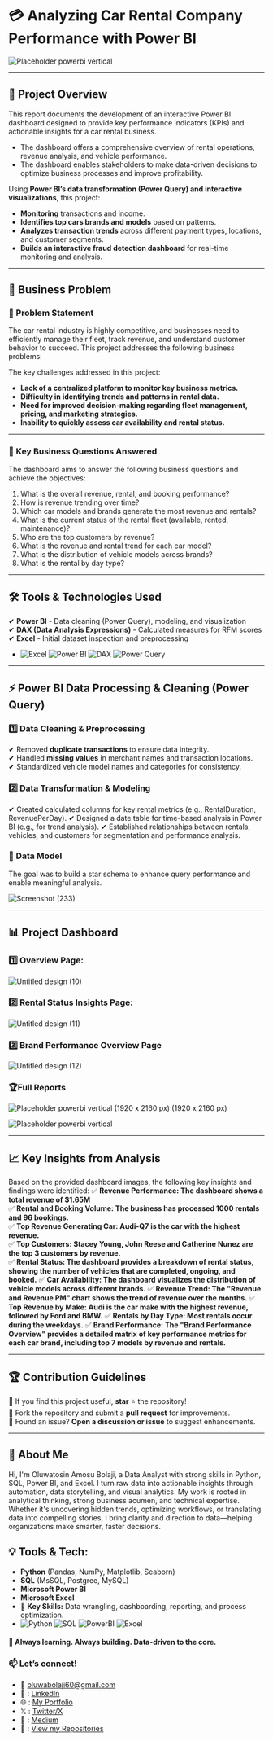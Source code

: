 # 💳 Analyzing Car Rental Company Performance with Power BI
![Placeholder  powerbi vertical](https://github.com/user-attachments/assets/5c47f46c-2af6-4c9a-a19d-8e07ed48c866)

---

## 📌 Project Overview
This report documents the development of an interactive Power BI dashboard designed to provide key performance indicators (KPIs) and actionable insights for a car rental business. 
- The dashboard offers a comprehensive overview of rental operations, revenue analysis, and vehicle performance.
- The dashboard enables stakeholders to make data-driven decisions to optimize business processes and improve profitability.

Using **Power BI’s data transformation (Power Query) and interactive visualizations**, this project:
- **Monitoring** transactions and income.
- **Identifies top cars brands and models** based on patterns.
- **Analyzes transaction trends** across different payment types, locations, and customer segments.
- **Builds an interactive fraud detection dashboard** for real-time monitoring and analysis.

---

## 🎯 Business Problem
### **🔎 Problem Statement**
The car rental industry is highly competitive, and businesses need to efficiently manage their fleet, track revenue, and understand customer behavior to succeed. This project addresses the following business problems:

The key challenges addressed in this project:
- **Lack of a centralized platform to monitor key business metrics.**
- **Difficulty in identifying trends and patterns in rental data.**
- **Need for improved decision-making regarding fleet management, pricing, and marketing strategies.**
- **Inability to quickly assess car availability and rental status.**

---

### 🎯 Key Business Questions Answered
The dashboard aims to answer the following business questions and achieve the objectives:

1. What is the overall revenue, rental, and booking performance?
2. How is revenue trending over time?
3. Which car models and brands generate the most revenue and rentals?
4. What is the current status of the rental fleet (available, rented, maintenance)?
5. Who are the top customers by revenue?
6. What is the revenue and rental trend for each car model?
7. What is the distribution of vehicle models across brands?
8. What is the rental by day type?

---

## 🛠️ Tools & Technologies Used  
✔ **Power BI** - Data cleaning (Power Query), modeling, and visualization  
✔ **DAX (Data Analysis Expressions)** - Calculated measures for RFM scores  
✔ **Excel** - Initial dataset inspection and preprocessing 
- ![Excel](https://img.shields.io/badge/Excel-217346?logo=microsoft-excel&logoColor=white) ![Power BI](https://img.shields.io/badge/Power_BI-F2C811?logo=powerbi&logoColor=black) ![DAX](https://img.shields.io/badge/DAX-F2C811?logo=powerbi&logoColor=black) ![Power Query](https://img.shields.io/badge/Power_Query-F2C811?logo=powerbi&logoColor=black)

---

## ⚡ Power BI Data Processing & Cleaning (Power Query)
### **1️⃣ Data Cleaning & Preprocessing**
✔ Removed **duplicate transactions** to ensure data integrity.    
✔ Handled **missing values** in merchant names and transaction locations.  
✔ Standardized vehicle model names and categories for consistency.

### **2️⃣ Data Transformation & Modeling**
✔ Created calculated columns for key rental metrics (e.g., RentalDuration, RevenuePerDay).
✔ Designed a date table for time-based analysis in Power BI (e.g., for trend analysis).
✔ Established relationships between rentals, vehicles, and customers for segmentation and performance analysis.

### 🧮 Data Model
The goal was to build a star schema to enhance query performance and enable meaningful analysis.

![Screenshot (233)](https://github.com/user-attachments/assets/ba338230-2a1e-4d50-9f5b-76824c3a3ca9)

---


## 📊 Project Dashboard
### 1️⃣ Overview Page:
![Untitled design (10)](https://github.com/user-attachments/assets/7d033ed1-f7d5-4e0d-9ef7-ca5e63a7e5e6)


### 2️⃣ Rental Status Insights Page:
![Untitled design (11)](https://github.com/user-attachments/assets/f4f9d19b-6f7d-48b6-9e1a-422065bf7876)


### 3️⃣ Brand Performance Overview Page
![Untitled design (12)](https://github.com/user-attachments/assets/f0e28a83-eb5e-4085-a62c-7ba329980970)

### 🏆Full Reports

![Placeholder  powerbi vertical (1920 x 2160 px) (1920 x 2160 px)](https://github.com/user-attachments/assets/1de3fb38-f5ec-40d3-be9e-cf84e11af195)

![Placeholder  powerbi vertical](https://github.com/user-attachments/assets/a5d01f23-ec96-4878-a28f-9ecf3df2984c)

---


## 📈 Key Insights from Analysis
Based on the provided dashboard images, the following key insights and findings were identified:
✅ **Revenue Performance: The dashboard shows a total revenue of $1.65M**  
✅ **Rental and Booking Volume: The business has processed 1000 rentals and 96 bookings.**  
✅ **Top Revenue Generating Car: Audi-Q7 is the car with the highest revenue.**  
✅ **Top Customers: Stacey Young, John Reese and Catherine Nunez are the top 3 customers by revenue.**  
✅ **Rental Status: The dashboard provides a breakdown of rental status, showing the number of vehicles that are completed, ongoing, and booked.**
✅ **Car Availability: The dashboard visualizes the distribution of vehicle models across different brands.**
✅ **Revenue Trend: The "Revenue and Revenue PM" chart shows the trend of revenue over the months.**
✅ **Top Revenue by Make: Audi is the car make with the highest revenue, followed by Ford and BMW.**
✅ **Rentals by Day Type: Most rentals occur during the weekdays.**
✅ **Brand Performance: The "Brand Performance Overview" provides a detailed matrix of key performance metrics for each car brand, including top 7 models by revenue and rentals.**

---

## 🏆 Contribution Guidelines
🔹 If you find this project useful, **star** ⭐ the repository!  
🔹 Fork the repository and submit a **pull request** for improvements.  
🔹 Found an issue? **Open a discussion or issue** to suggest enhancements.  

---

## 📌 About Me
Hi, I'm Oluwatosin Amosu Bolaji, a Data Analyst with strong skills in Python, SQL, Power BI, and Excel. I turn raw data into actionable insights through automation, data storytelling, and visual analytics. My work is rooted in analytical thinking, strong business acumen, and technical expertise. Whether it's uncovering hidden trends, optimizing workflows, or translating data into compelling stories, I bring clarity and direction to data—helping organizations make smarter, faster decisions.

## 💡 Tools & Tech:
- **Python** (Pandas, NumPy, Matplotlib, Seaborn)
- **SQL** (MsSQL, Postgree, MySQL)
- **Microsoft Power BI**
- **Microsoft Excel**
- 🔹 **Key Skills:** Data wrangling, dashboarding, reporting, and process optimization.
- ![Python](https://img.shields.io/badge/Python-3.8%2B-blue?logo=python&logoColor=white) ![SQL](https://img.shields.io/badge/SQL-Server-red?logo=microsoft-sql-server&logoColor=white) ![PowerBI](https://img.shields.io/badge/Power_BI-F2C811?logo=powerbi&logoColor=black) ![Excel](https://img.shields.io/badge/Excel-217346?logo=microsoft-excel&logoColor=white)


#### 🚀 **Always learning. Always building. Data-driven to the core.**  

### 📫 **Let’s connect!**  
- 📩 oluwabolaji60@gmail.com
- 🔗 : [LinkedIn](https://www.linkedin.com/in/oluwatosin-amosu-722b88141)
- 🌐 : [My Portfolio](https://www.datascienceportfol.io/oluwabolaji60) 
- 𝕏 : [Twitter/X](https://x.com/thee_oluwatosin?s=21&t=EqoeQVdQd038wlSUzAtQzw)
- 🔗 : [Medium](https://medium.com/@oluwabolaji60)
- 🔗 : [View my Repositories](https://github.com/Tbrown1998?tab=repositories)

